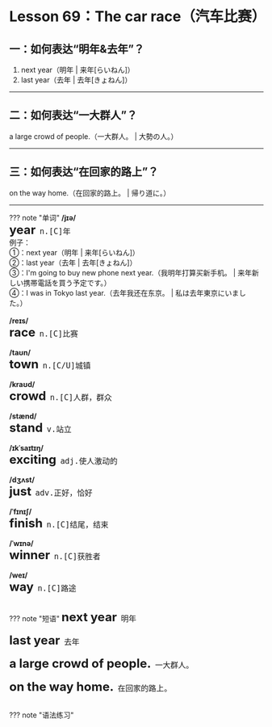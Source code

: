 # Lesson 69：The car race（汽车比赛）


## 一：如何表达“明年&去年”？

1. next year（明年 | 来年[らいねん]）<br>
2. last year（去年 | 去年[きょねん]）


---
## 二：如何表达“一大群人”？

a large crowd of people.（一大群人。 | 大勢の人。）


---
## 三：如何表达“在回家的路上”？

on the way home.（在回家的路上。 | 帰り道に。）


---
??? note "单词"
    **/jɪə/**<br>
    <font size=5>**year**</font>&nbsp;&nbsp;<font size=4>`n.[C]年`</font><br>
    例子：<br>
    ①：next year（明年 | 来年[らいねん]）<br>
    ②：last year（去年 | 去年[きょねん]）<br>
    ③：I'm going to buy new phone next year.（我明年打算买新手机。 | 来年新しい携帯電話を買う予定です。）<br>
    ④：I was in Tokyo last year.（去年我还在东京。 | 私は去年東京にいました。）<br>
    <br>
    **/reɪs/**<br>
    <font size=5>**race**</font>&nbsp;&nbsp;<font size=4>`n.[C]比赛`</font><br>
    <br>
    **/taʊn/**<br>
    <font size=5>**town**</font>&nbsp;&nbsp;<font size=4>`n.[C/U]城镇`</font><br>
    <br>
    **/kraʊd/**<br>
    <font size=5>**crowd**</font>&nbsp;&nbsp;<font size=4>`n.[C]人群，群众`</font><br>
    <br>
    **/stænd/**<br>
    <font size=5>**stand**</font>&nbsp;&nbsp;<font size=4>`v.站立`</font><br>
    <br>
    **/ɪkˈsaɪtɪŋ/**<br>
    <font size=5>**exciting**</font>&nbsp;&nbsp;<font size=4>`adj.使人激动的`</font><br>
    <br>
    **/dʒʌst/**<br>
    <font size=5>**just**</font>&nbsp;&nbsp;<font size=4>`adv.正好，恰好`</font><br>
    <br>
    **/ˈfɪnɪʃ/**<br>
    <font size=5>**finish**</font>&nbsp;&nbsp;<font size=4>`n.[C]结尾，结束`</font><br>
    <br>
    **/ˈwɪnə/**<br>
    <font size=5>**winner**</font>&nbsp;&nbsp;<font size=4>`n.[C]获胜者`</font><br>
    <br>
    **/weɪ/**<br>
    <font size=5>**way**</font>&nbsp;&nbsp;<font size=4>`n.[C]路途`</font><br>
    <br>
    

??? note "短语"
    <font size=5>**next year**</font>&nbsp;&nbsp;<font size=4>`明年`</font><br>
    <br>
    <font size=5>**last year**</font>&nbsp;&nbsp;<font size=4>`去年`</font><br>
    <br>
    <font size=5>**a large crowd of people.**</font>&nbsp;&nbsp;<font size=4>`一大群人。`</font><br>
    <br>
    <font size=5>**on the way home.**</font>&nbsp;&nbsp;<font size=4>`在回家的路上。`</font><br>
    <br>


??? note "语法练习"


